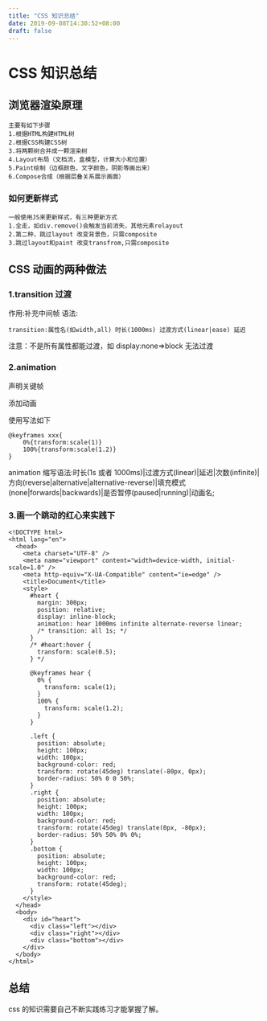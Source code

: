 ```yaml
---
title: "CSS 知识总结"
date: 2019-09-08T14:30:52+08:00
draft: false
---
```


# CSS 知识总结

## 浏览器渲染原理

    主要有如下步骤
    1.根据HTML构建HTML树
    2.根据CSS构建CSS树
    3.将两颗树合并成一颗渲染树
    4.Layout布局（文档流，盒模型，计算大小和位置）
    5.Paint绘制（边框颜色，文字颜色，阴影等画出来）
    6.Compose合成（根据层叠关系展示画面）

### 如何更新样式

    一般使用JS来更新样式，有三种更新方式
    1.全走，如div.remove()会触发当前消失，其他元素relayout
    2.第二种，跳过layout 改变背景色，只需composite
    3.跳过layout和paint 改变transfrom,只需composite

## CSS 动画的两种做法

### 1.transition 过渡

作用:补充中间帧
语法:

    transition:属性名(如width,all) 时长(1000ms) 过渡方式(linear|ease) 延迟

注意：不是所有属性都能过渡，如 display:none=>block 无法过渡

### 2.animation

声明关键帧

添加动画

使用写法如下

```
@keyframes xxx{
    0%{transform:scale(1)}
    100%{transform:scale(1.2)}
}

```

animation 缩写语法:时长(1s 或者 1000ms)|过渡方式(linear)|延迟|次数(infinite)|方向(reverse|alternative|alternative-reverse)|填充模式(none|forwards|backwards)|是否暂停(paused|running)|动画名;

### 3.画一个跳动的红心来实践下

```
<!DOCTYPE html>
<html lang="en">
  <head>
    <meta charset="UTF-8" />
    <meta name="viewport" content="width=device-width, initial-scale=1.0" />
    <meta http-equiv="X-UA-Compatible" content="ie=edge" />
    <title>Document</title>
    <style>
      #heart {
        margin: 300px;
        position: relative;
        display: inline-block;
        animation: hear 1000ms infinite alternate-reverse linear;
        /* transition: all 1s; */
      }
      /* #heart:hover {
        transform: scale(0.5);
      } */

      @keyframes hear {
        0% {
          transform: scale(1);
        }
        100% {
          transform: scale(1.2);
        }
      }

      .left {
        position: absolute;
        height: 100px;
        width: 100px;
        background-color: red;
        transform: rotate(45deg) translate(-80px, 0px);
        border-radius: 50% 0 0 50%;
      }
      .right {
        position: absolute;
        height: 100px;
        width: 100px;
        background-color: red;
        transform: rotate(45deg) translate(0px, -80px);
        border-radius: 50% 50% 0% 0%;
      }
      .bottom {
        position: absolute;
        height: 100px;
        width: 100px;
        background-color: red;
        transform: rotate(45deg);
      }
    </style>
  </head>
  <body>
    <div id="heart">
      <div class="left"></div>
      <div class="right"></div>
      <div class="bottom"></div>
    </div>
  </body>
</html>

```

## 总结

css 的知识需要自己不断实践练习才能掌握了解。

